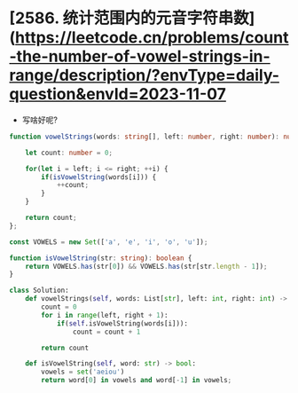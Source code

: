 # [2586. 统计范围内的元音字符串数](https://leetcode.cn/problems/count-the-number-of-vowel-strings-in-range/description/?envType=daily-question&envId=2023-11-07

- 写啥好呢?

```ts
function vowelStrings(words: string[], left: number, right: number): number {

    let count: number = 0;

    for(let i = left; i <= right; ++i) {
        if(isVowelString(words[i])) {
            ++count;
        }
    }

    return count;
};

const VOWELS = new Set(['a', 'e', 'i', 'o', 'u']);

function isVowelString(str: string): boolean {
    return VOWELS.has(str[0]) && VOWELS.has(str[str.length - 1]);
}
```

```python
class Solution:
    def vowelStrings(self, words: List[str], left: int, right: int) -> int:
        count = 0
        for i in range(left, right + 1):
            if(self.isVowelString(words[i])):
                count = count + 1

        return count

    def isVowelString(self, word: str) -> bool:
        vowels = set('aeiou')
        return word[0] in vowels and word[-1] in vowels;
```